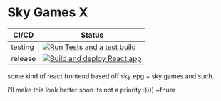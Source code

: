 # Sky Games X
|CI/CD|Status
|-----|------
|testing|[![Run Tests and a test build](https://github.com/stb-gaming/Sky-Games-Go/actions/workflows/tests.yml/badge.svg?event=push)](https://github.com/stb-gaming/Sky-Games-Go/actions/workflows/tests.yml)|
|release|[![Build and deploy React app](https://github.com/stb-gaming/Sky-Games-Go/actions/workflows/build.yml/badge.svg?event=push)](https://github.com/stb-gaming/Sky-Games-Go/actions/workflows/build.yml)|

some kind of react frontend based off sky epg + sky games and such.

i'll make this look better soon its not a priority :))))
~fnuer
